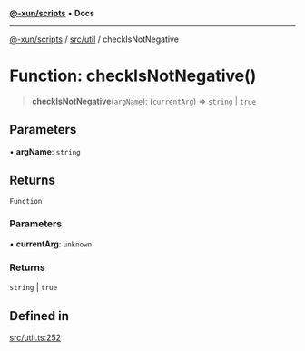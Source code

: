 [**@-xun/scripts**](../../../README.md) • **Docs**

***

[@-xun/scripts](../../../README.md) / [src/util](../README.md) / checkIsNotNegative

# Function: checkIsNotNegative()

> **checkIsNotNegative**(`argName`): (`currentArg`) => `string` \| `true`

## Parameters

• **argName**: `string`

## Returns

`Function`

### Parameters

• **currentArg**: `unknown`

### Returns

`string` \| `true`

## Defined in

[src/util.ts:252](https://github.com/Xunnamius/xscripts/blob/8feaaa78a9f524f02e4cc9204ef84f329d31ab94/src/util.ts#L252)
